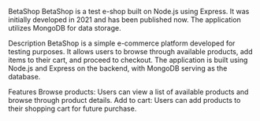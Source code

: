 BetaShop
BetaShop is a test e-shop built on Node.js using Express. It was initially developed in 2021 and has been published now. The application utilizes MongoDB for data storage.

Description
BetaShop is a simple e-commerce platform developed for testing purposes. It allows users to browse through available products, add items to their cart, and proceed to checkout. The application is built using Node.js and Express on the backend, with MongoDB serving as the database.

Features
Browse products: Users can view a list of available products and browse through product details.
Add to cart: Users can add products to their shopping cart for future purchase.
